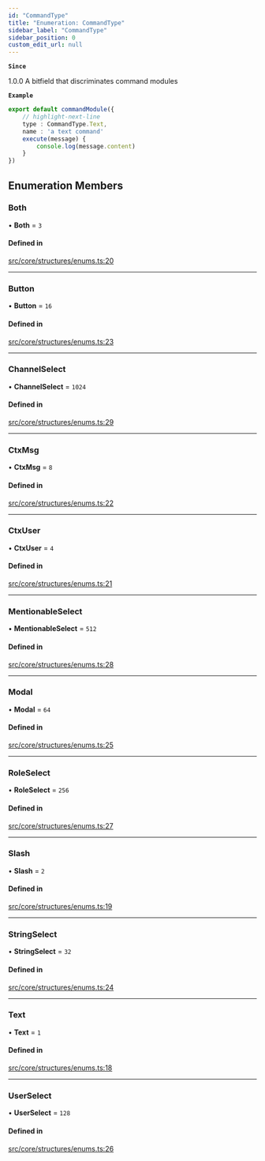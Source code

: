 ```yaml
---
id: "CommandType"
title: "Enumeration: CommandType"
sidebar_label: "CommandType"
sidebar_position: 0
custom_edit_url: null
---
```


**`Since`**

1.0.0
A bitfield that discriminates command modules

**`Example`**

```ts
export default commandModule({
    // highlight-next-line
    type : CommandType.Text,
    name : 'a text command'
    execute(message) {
        console.log(message.content)
    }
})
```

## Enumeration Members

### Both

• **Both** = ``3``

#### Defined in

[src/core/structures/enums.ts:20](https://github.com/sern-handler/handler/blob/91b3768e376cfe22ec37d8ab44f4e4a4dfe8a1e8/src/core/structures/enums.ts#L20)

___

### Button

• **Button** = ``16``

#### Defined in

[src/core/structures/enums.ts:23](https://github.com/sern-handler/handler/blob/91b3768e376cfe22ec37d8ab44f4e4a4dfe8a1e8/src/core/structures/enums.ts#L23)

___

### ChannelSelect

• **ChannelSelect** = ``1024``

#### Defined in

[src/core/structures/enums.ts:29](https://github.com/sern-handler/handler/blob/91b3768e376cfe22ec37d8ab44f4e4a4dfe8a1e8/src/core/structures/enums.ts#L29)

___

### CtxMsg

• **CtxMsg** = ``8``

#### Defined in

[src/core/structures/enums.ts:22](https://github.com/sern-handler/handler/blob/91b3768e376cfe22ec37d8ab44f4e4a4dfe8a1e8/src/core/structures/enums.ts#L22)

___

### CtxUser

• **CtxUser** = ``4``

#### Defined in

[src/core/structures/enums.ts:21](https://github.com/sern-handler/handler/blob/91b3768e376cfe22ec37d8ab44f4e4a4dfe8a1e8/src/core/structures/enums.ts#L21)

___

### MentionableSelect

• **MentionableSelect** = ``512``

#### Defined in

[src/core/structures/enums.ts:28](https://github.com/sern-handler/handler/blob/91b3768e376cfe22ec37d8ab44f4e4a4dfe8a1e8/src/core/structures/enums.ts#L28)

___

### Modal

• **Modal** = ``64``

#### Defined in

[src/core/structures/enums.ts:25](https://github.com/sern-handler/handler/blob/91b3768e376cfe22ec37d8ab44f4e4a4dfe8a1e8/src/core/structures/enums.ts#L25)

___

### RoleSelect

• **RoleSelect** = ``256``

#### Defined in

[src/core/structures/enums.ts:27](https://github.com/sern-handler/handler/blob/91b3768e376cfe22ec37d8ab44f4e4a4dfe8a1e8/src/core/structures/enums.ts#L27)

___

### Slash

• **Slash** = ``2``

#### Defined in

[src/core/structures/enums.ts:19](https://github.com/sern-handler/handler/blob/91b3768e376cfe22ec37d8ab44f4e4a4dfe8a1e8/src/core/structures/enums.ts#L19)

___

### StringSelect

• **StringSelect** = ``32``

#### Defined in

[src/core/structures/enums.ts:24](https://github.com/sern-handler/handler/blob/91b3768e376cfe22ec37d8ab44f4e4a4dfe8a1e8/src/core/structures/enums.ts#L24)

___

### Text

• **Text** = ``1``

#### Defined in

[src/core/structures/enums.ts:18](https://github.com/sern-handler/handler/blob/91b3768e376cfe22ec37d8ab44f4e4a4dfe8a1e8/src/core/structures/enums.ts#L18)

___

### UserSelect

• **UserSelect** = ``128``

#### Defined in

[src/core/structures/enums.ts:26](https://github.com/sern-handler/handler/blob/91b3768e376cfe22ec37d8ab44f4e4a4dfe8a1e8/src/core/structures/enums.ts#L26)
